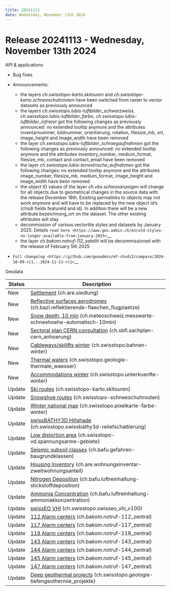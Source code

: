 ```yaml
---
title: 20241113
date: Wednesday, November 13th 2024
---
```


# Release 20241113 - Wednesday, November 13th 2024

API & applications

- Bug fixes
- Announcements:

  - the layers _ch.swisstopo-karto.skitouren_ and _ch.swisstopo-karto.schneeschuhrouten_ have been switched from raster to vector datasets as previously announced
  - the layers _ch.swisstopo.lubis-luftbilder_schwarzweiss_, _ch.swisstopo.lubis-luftbilder_farbe_, _ch.swisstopo.lubis-luftbilder_infrarot_ got the following changes as previously announced: no extended tooltip anymore and the attributes inventarnummer, bildnummer, orientierung, rotation, filesize_mb, ort, image_height and image_width have been removed
  - the layer _ch.swisstopo.lubis-luftbilder_schraegaufnahmen_ got the following changes as previously announced: no extended tooltip anymore and the attributes inventory_number, medium_format, filesize_mb, contact and contact_email have been removed
  - the layer _ch.swisstopo.lubis-terrestrische_aufnahmen_ got the following changes: no extended tooltip anymore and the attributes image_number, filesize_mb, medium_format, image_height and image_width have been removed
  - the object ID values of the layer _ch.vbs.schiessanzeigen_ will change for all objects due to geometrical changes in the source data with the release December 18th. Existing permalinks to objects may not work anymore and will have to be replaced by the new object id’s (chsdi fields featureId and id). In addition there will be a new attribute bezeichnung_ort on the dataset. The other existing attributes will stay
  - decommission of various vectortile styles and datasets by January 2025. Details `read here <https://www.geo.admin.ch/en/old-styles-no-longer-available-from-january-2025>`\_\_
  - the layer _ch.bakom.notruf-112_satellit_ will be decommissioned with the release of February 5th 2025

- `Full changelog <https://github.com/geoadmin/mf-chsdi3/compare/2024-10-09-rc1...2024-11-13-rc1>`\_\_

Geodata

| Status | Description                                                                                                                                                        |
| ------ | ------------------------------------------------------------------------------------------------------------------------------------------------------------------ |
| New    | [Settlement](//map.geo.admin.ch/?layers=ch.are.siedlung) (ch.are.siedlung)                                                                                         |
| New    | [Reflective surfaces aerodromes](//map.geo.admin.ch/?layers=ch.bazl.reflektierende-flaechen_flugplaetze) (ch.bazl.reflektierende-flaechen_flugplaetze)             |
| New    | [Snow depth, 10 min](//map.geo.admin.ch/?layers=ch.meteoschweiz.messwerte-schneehoehe-automatisch-10min) (ch.meteoschweiz.messwerte-schneehoehe-automatisch-10min) |
| New    | [Sectoral plan CERN consultation](//map.geo.admin.ch/?layers=ch.sbfi.sachplan-cern_anhoerung) (ch.sbfi.sachplan-cern_anhoerung)                                    |
| New    | [Cableways/skilifts winter](//map.geo.admin.ch/?layers=ch.swisstopo.bahnen-winter) (ch.swisstopo.bahnen-winter)                                                    |
| New    | [Thermal waters](//map.geo.admin.ch/?layers=ch.swisstopo.geologie-thermale_waesser) (ch.swisstopo.geologie-thermale_waesser)                                       |
| New    | [Accommodations winter](//map.geo.admin.ch/?layers=ch.swisstopo.unterkuenfte-winter) (ch.swisstopo.unterkuenfte-winter)                                            |
| Update | [Ski routes](//map.geo.admin.ch/?layers=ch.swisstopo-karto.skitouren) (ch.swisstopo-karto.skitouren)                                                               |
| Update | [Snowshoe routes](//map.geo.admin.ch/?layers=ch.swisstopo-karto.schneeschuhrouten) (ch.swisstopo-schneeschuhrouten)                                                |
| Update | [Winter national map](//map.geo.admin.ch/?layers=ch.swisstopo.pixelkarte-farbe-winter) (ch.swisstopo.pixelkarte-farbe-winter)                                      |
| Update | [swissBATHY3D Hillshade](//map.geo.admin.ch/?layers=ch.swisstopo.swissbathy3d-reliefschattierung) (ch.swisstopo.swissbathy3d-reliefschattierung)                   |
| Update | [Low distortion area](//map.geo.admin.ch/?layers=ch.swisstopo-vd.spannungsarme-gebiete) (ch.swisstopo-vd.spannungsarme-gebiete)                                    |
| Update | [Seismic subsoil classes](//map.geo.admin.ch/?layers=ch.bafu.gefahren-baugrundklassen) (ch.bafu.gefahren-baugrundklassen)                                          |
| Update | [Housing Inventory](//map.geo.admin.ch/?layers=ch.are.wohnungsinventar-zweitwohnungsanteil) (ch.are.wohnungsinventar-zweitwohnungsanteil)                          |
| Update | [Nitrogen Deposition](//map.geo.admin.ch/?layers=ch.bafu.luftreinhaltung-stickstoffdeposition) (ch.bafu.luftreinhaltung-stickstoffdeposition)                      |
| Update | [Ammonia Concentration](//map.geo.admin.ch/?layers=ch.bafu.luftreinhaltung-ammoniakkonzentration) (ch.bafu.luftreinhaltung-ammoniakkonzentration)                  |
| Update | [swissEO VHI](//map.geo.admin.ch/?layers=ch.swisstopo.swisseo_vhi_v100) (ch.swisstopo.swisseo_vhi_v100)                                                            |
| Update | [112 Alarm centers](//map.geo.admin.ch/?layers=ch.bakom.notruf-112_zentral) (ch.bakom.notruf-112_zentral)                                                          |
| Update | [117 Alarm centers](//map.geo.admin.ch/?layers=ch.bakom.notruf-117_zentral) (ch.bakom.notruf-117_zentral)                                                          |
| Update | [118 Alarm centers](//map.geo.admin.ch/?layers=ch.bakom.notruf-118_zentral) (ch.bakom.notruf-118_zentral)                                                          |
| Update | [143 Alarm centers](//map.geo.admin.ch/?layers=ch.bakom.notruf-143_zentral) (ch.bakom.notruf-143_zentral)                                                          |
| Update | [144 Alarm centers](//map.geo.admin.ch/?layers=ch.bakom.notruf-144_zentral) (ch.bakom.notruf-144_zentral)                                                          |
| Update | [145 Alarm centers](//map.geo.admin.ch/?layers=ch.bakom.notruf-145_zentral) (ch.bakom.notruf-145_zentral)                                                          |
| Update | [147 Alarm centers](//map.geo.admin.ch/?layers=ch.bakom.notruf-147_zentral) (ch.bakom.notruf-147_zentral)                                                          |
| Update | [Deep geothermal projects](//map.geo.admin.ch/?layers=ch.swisstopo.geologie-tiefengeothermie_projekte) (ch.swisstopo.geologie-tiefengeothermie_projekte)           |
